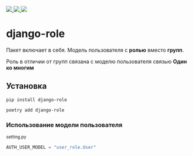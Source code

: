
<a href="https://pypi.org/project/django-role/">
  <img src="https://img.shields.io/pypi/dm/django-role"/>
</a>
<a href="https://pypi.org/project/django-role/">
  <img src="https://img.shields.io/pypi/v/django-role"/>
</a>
<a href="https://github.com/isys35/django-role">
  <img src="https://img.shields.io/github/last-commit/isys35/django-role"/>
</a>
<h1>django-role</h1>


<p>Пакет включает в себя. Модель пользователя с <b>ролью</b> вместо <b>групп</b>.</p>

<p>Роль в отличии от групп связана с моделю пользователя связью <b>Один ко многим</b></p>

<h2>Установка</h2>

```pip install django-role```

```poetry add django-role```

<h3>Использование модели пользователя</h3>

<small>setting.py</small>
```python
AUTH_USER_MODEL = "user_role.User"
```
